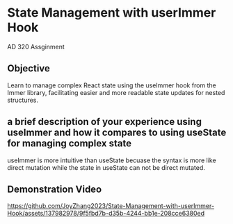 # State Management with userImmer Hook
 AD 320 Assginment

## Objective
Learn to manage complex React state using the useImmer hook from the Immer library, facilitating easier and more readable state updates for nested structures.

## a brief description of your experience using useImmer and how it compares to using useState for managing complex state
useImmer is more intuitive than useState becuase the syntax is more like direct mutation while the state in useState can not be direct mutated. 

## Demonstration Video
https://github.com/JoyZhang2023/State-Management-with-userImmer-Hook/assets/137982978/9f5fbd7b-d35b-4244-bb1e-208cce6380ed

